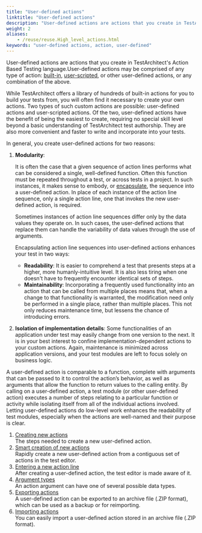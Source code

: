 ```yaml
--- 
title: "User-defined actions"
linktitle: "User-defined actions"
description: "User-defined actions are actions that you create in TestArchitect's Action Based Testing language."
weight: 2
aliases: 
    - /reuse/reuse.High_level_actions.html
keywords: "user-defined actions, action, user-defined"
---
```


User-defined actions are actions that you create in TestArchitect's Action Based Testing language.User-defined actions may be comprised of any type of action: [built-in](/automation-guide/action-based-testing-language/built-in-actions/), [user-scripted](/user-guide/support/glossary-of-terms/action-user-scripted), or other user-defined actions, or any combination of the above.

While TestArchitect offers a library of hundreds of built-in actions for you to build your tests from, you will often find it necessary to create your own actions. Two types of such custom actions are possible: user-defined actions and user-scripted actions. Of the two, user-defined actions have the benefit of being the easiest to create, requiring no special skill level beyond a basic understanding of TestArchitect test authorship. They are also more convenient and faster to write and incorporate into your tests.

In general, you create user-defined actions for two reasons:

1.  **Modularity**:

    It is often the case that a given sequence of action lines performs what can be considered a single, well-defined function. Often this function must be repeated throughout a test, or across tests in a project. In such instances, it makes sense to embody, or [encapsulate](/user-guide/support/glossary-of-terms/action-encapsulationn1eTveA), the sequence into a user-defined action. In place of each instance of the action line sequence, only a single action line, one that invokes the new user-defined action, is required.

    Sometimes instances of action line sequences differ only by the data values they operate on. In such cases, the user-defined actions that replace them can handle the variability of data values through the use of arguments.

    Encapsulating action line sequences into user-defined actions enhances your test in two ways:

    -   **Readability**: It is easier to comprehend a test that presents steps at a higher, more humanly-intuitive level. It is also less tiring when one doesn't have to frequently encounter identical sets of steps.
    -   **Maintainability**: Incorporating a frequently used functionality into an action that can be called from multiple places means that, when a change to that functionality is warranted, the modification need only be performed in a single place, rather than multiple places. This not only reduces maintenance time, but lessens the chance of introducing errors.
2.  **Isolation of implementation details**: Some functionalities of an application under test may easily change from one version to the next. It is in your best interest to confine implementation-dependent actions to your custom actions. Again, maintenance is minimized across application versions, and your test modules are left to focus solely on business logic.

A user-defined action is comparable to a function, complete with arguments that can be passed to it to control the action’s behavior, as well as arguments that allow the function to return values to the calling entity. By calling on a user-defined action, a test module \(or other user-defined action\) executes a number of steps relating to a particular function or activity while isolating itself from all of the individual actions involved. Letting user-defined actions do low-level work enhances the readability of test modules, especially when the actions are well-named and their purpose is clear.

1.  [Creating new actions](/user-guide/actions/user-defined-actions/creating-new-actions)  
The steps needed to create a new user-defined action.
2.  [Smart creation of new actions](/user-guide/actions/user-defined-actions/smart-creation-of-new-actions)  
Rapidly create a new user-defined action from a contiguous set of actions in the test editor.
3.  [Entering a new action line](/user-guide/actions/user-defined-actions/entering-a-new-action-line)  
After creating a user-defined action, the test editor is made aware of it.
4.  [Argument types](/user-guide/actions/user-defined-actions/argument-types/)  
An action argument can have one of several possible data types.
5.  [Exporting actions](/user-guide/actions/user-defined-actions/exporting-actions)  
A user-defined action can be exported to an archive file \(.ZIP format\), which can be used as a backup or for reimporting.
6.  [Importing actions](/user-guide/actions/user-defined-actions/importing-actions)  
You can easily import a user-defined action stored in an archive file \(.ZIP format\).




